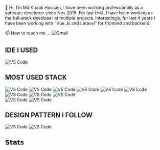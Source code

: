 👋 Hi, I’m Md Knaok Hossain, I have been working professionally as a software developer since Nov 2018. For last (+4), I have been working as the full-stack developer at multiple projects. Interestingly, for last 4 years I have been working with “Vue Js and Laravel” for frontend and backend. 

📫 How to reach me ... ![Gmail](https://img.shields.io/badge/-kanokhossain.se@gmail.com-EA4335?style=flat-square&logoColor=black&logo=mail.ru&link=kanokhossain.se@gmail.com)

## IDE I USED
![VS Code](https://img.shields.io/badge/-VSCode-%23007ACC?style=flat-square&logo=visual-studio-code)

## MOST USED STACK
![VS Code](https://img.shields.io/badge/Vue%20Js-Javascript-green)
![VS Code](https://img.shields.io/badge/NUXT%20JS-%20-brightgreen)
![VS Code](https://img.shields.io/badge/Angular%20JS-%20-brightgreen)
![VS Code](https://img.shields.io/badge/REST%20API-%20-brightgreen)
![VS Code](https://img.shields.io/badge/Swagger-%20-brightgreen)
![VS Code](https://img.shields.io/badge/MYSQL-%20-brightgreen)
![VS Code](https://img.shields.io/badge/AWS-%20-brightgreen)
![VS Code](https://img.shields.io/badge/DIGITAL%20OCEAN-%20-brightgreen)
![VS Code](https://img.shields.io/badge/Laravel-Php-green)<br />
![VS Code](https://img.shields.io/badge/ES6-%20-green)
![VS Code](https://img.shields.io/badge/Livewire-%20-brightgreen)

## DESIGN PATTERN I FOLLOW
![VS Code](https://img.shields.io/badge/SOLID-%20-brightgreen)
![VS Code](https://img.shields.io/badge/DRY-%20-brightgreen)


## 𝗦𝘁𝗮𝘁𝘀
<!-- ![github stats](https://github-readme-stats.vercel.app/api?username=MdkanokHossain&hide=issues&show_icons=true&include_all_commits=true&count_private=true) -->
<!-- [![Top Langs](https://github-readme-stats.vercel.app/api/top-langs/?username=MdkanokHossain&layout=compact)](https://github.com/anuraghazra/github-readme-stats)
![](https://komarev.com/ghpvc/?username=MdkanokHossain&label=PROFILE+VIEWS) -->
<!--
- 👀 I’m interested in ... 
- 🌱 I’m currently learning ...
- 💞️ I’m looking to collaborate on ...
- 📫 How to reach me ...
-->
<!---
MdkanokHossain/MdkanokHossain is a ✨ special ✨ repository because its `README.md` (this file) appears on your GitHub profile.
You can click the Preview link to take a look at your changes.
--->
